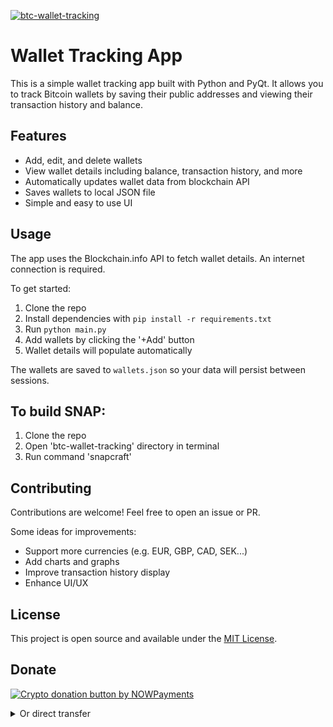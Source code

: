 [![btc-wallet-tracking](https://snapcraft.io/btc-wallet-tracking/badge.svg)](https://snapcraft.io/btc-wallet-tracking)

# Wallet Tracking App

This is a simple wallet tracking app built with Python and PyQt. It allows you to track Bitcoin wallets by saving their public addresses and viewing their transaction history and balance.

## Features

- Add, edit, and delete wallets
- View wallet details including balance, transaction history, and more
- Automatically updates wallet data from blockchain API
- Saves wallets to local JSON file
- Simple and easy to use UI

## Usage

The app uses the Blockchain.info API to fetch wallet details. An internet connection is required.

To get started:

1. Clone the repo
2. Install dependencies with `pip install -r requirements.txt` 
3. Run `python main.py`
4. Add wallets by clicking the '+Add' button
5. Wallet details will populate automatically 

The wallets are saved to `wallets.json` so your data will persist between sessions.

## To build SNAP:

1. Clone the repo
2. Open 'btc-wallet-tracking' directory in terminal
3. Run command 'snapcraft'

## Contributing

Contributions are welcome! Feel free to open an issue or PR.

Some ideas for improvements:

- Support more currencies (e.g. EUR, GBP, CAD, SEK...)
- Add charts and graphs
- Improve transaction history display
- Enhance UI/UX

## License

This project is open source and available under the [MIT License](LICENSE).

## Donate

<a href="https://nowpayments.io/donation?api_key=X1QFVQG-31Z4VTA-QNPGNHV-EMN5JHY&source=lk_donation&medium=referral" target="_blank"><img src="https://nowpayments.io/images/embeds/donation-button-white.svg" alt="Crypto donation button by NOWPayments"></a>

<details>
  <summary>Or direct transfer</summary>
<br>
BTC wallet:
<br>
bc1qtdz2fut4g2hzagjlh6fqnpuz5ghnj8dvjggcd3
<br>
<br>
Etherium wallet:
<br>
0xEb86bf93c6cd4A41cCd1a410Eb1E54d1eaD7D93D
<br>
</details>

